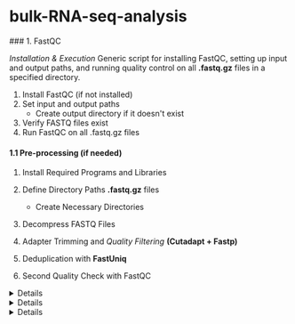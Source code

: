 # bulk-RNA-seq-analysis

<summary>### 1. FastQC </summary>

*Installation & Execution* 
Generic script for installing FastQC, setting up input and output paths, and running quality control on all **.fastq.gz** files in a specified directory.
1. Install FastQC (if not installed)
2. Set input and output paths
   + Create output directory if it doesn't exist
4. Verify FASTQ files exist
5. Run FastQC on all .fastq.gz files
#### </summary>1.1 Pre-processing (if needed)</summary>

1. Install Required Programs and Libraries  
2. Define Directory Paths **.fastq.gz** files
   + Create Necessary Directories 
3. Decompress FASTQ Files
4. Adapter Trimming and *Quality Filtering* **(Cutadapt + Fastp)**  
5. Deduplication with **FastUniq**
   
7. Second Quality Check with FastQC  
</details>

<details>
### 2. Procesing
### **Pipeline Steps**  

1. Install Required Programs and Libraries (Run Once)
   + *Verify Installations*
   +  Define Directory Paths
   + Create Necessary Directories  
2. **STAR** Genome Indexing (Run Once)
   + STAR Alignment
3. BAM Quality Control using **SAMtools**
   + Generate Alignment Summary (SAMtools Output)  
5. Gene Expression Quantification using **FeatureCounts**  
6. Add Gene Symbols to Gene Counts
</details>

<details>
### 3. GO ANALYSIS-R --lines to modify:

1. **Metadata file:** --- Line 68:
```
    file_path <- "/data/paula/Paula/R_studio/go_analysis/gene_counts.csv"
```
   - Contains columns: `"Sample"`, `"Condition"`, and `"Type"`  
   - Used to map experimental conditions and types  
   
2. **Gene counts file:** --- Line 68:
```
    file_path <- "/data/paula/Paula/R_studio/go_analysis/gene_counts.csv"
```  
   - Contains expression data for different conditions and types  
   - Used to extract gene sets for GO analysis  

   output file---Line 98:
```
   output_file <- paste0("/data/paula/Paula/R_studio/go_analysis/", condition1, "_", type1, "_vs_", condition2, "_", type2, "_go_enrichment_results.csv")
```
#### **Processes:**
1. **Read and process metadata**
   - Maps `"Condition"` (Novel/Familiar) and `"Type"` (IP/Input) to corresponding columns in gene count data  

2. **Extract gene sets**  
   - Based on `"Condition"` and `"Type"`, retrieves the corresponding column from the gene counts file  

3. **Perform GO Enrichment Analysis**  
   - Uses `clusterProfiler::compareCluster()` to compare gene sets  
   - GO terms analyzed across **Biological Process (BP), Molecular Function (MF), and Cellular Component (CC)**  
   - Adjusts p-values using Benjamini-Hochberg (BH) correction  

4. **Filter top GO terms**  
   - Extracts the top 10 significant GO terms per category (BP, MF, CC)  

5. **Generate visualizations**  
   - Creates dot plots for enriched GO terms  
   - Adjusts aesthetics for better readability  

6. **Iterate over all condition/type combinations**  
   - Runs pairwise GO analysis for all condition/type combinations  
   - Saves results and generates plots
     
  column name mapping --- Lines 128-130:
```
   condition_code <- ifelse(condition == "Novel", "N", "F")  # NOVEL → N, FAMILIAR → F
   type_code <- ifelse(type == "input", "INPT", "IP")  # INPUT → INPT, IP → IP
   column_name <- paste(condition_code, type_code, sep = "_")
```
</details>

<details>
### 4. DESeq2 analysis
To adapt this script to different experiments, modify:

Metadata file: Ensure it has "Sample", "Condition", and "Type" columns.
Conditions: Update "Familiar" and "Novel" if using new conditions.
Types: Ensure "Input" and "IP" match dataset terminology.
Thresholds: Adjust p-value cutoff (0.05) and log2 fold change (>1) as needed.
Normalization method: If needed, change from DESeq2-based normalization to another approach.
